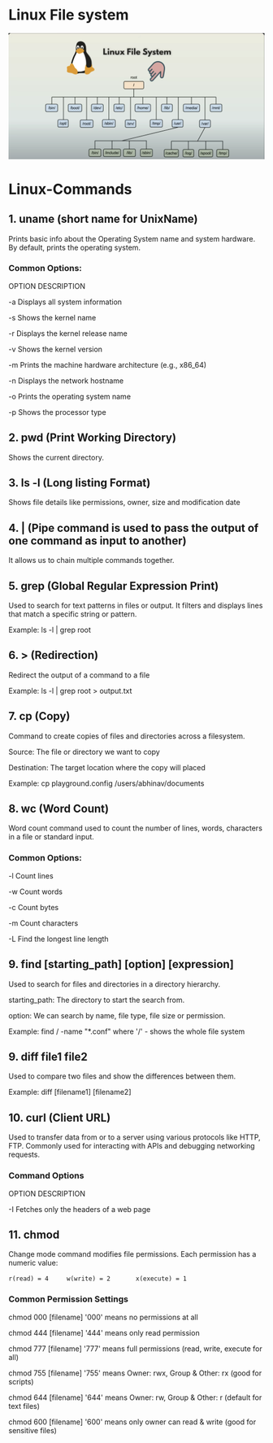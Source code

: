 # Linux File system
![alt text](image.png)


# Linux-Commands

## 1. uname (short name for UnixName)
Prints basic info about the Operating System name and system hardware. By default, prints the operating system.

### Common Options:

OPTION                          DESCRIPTION

-a                              Displays all system information

-s                              Shows the kernel name

-r                              Displays the kernel release name

-v                              Shows the kernel version

-m                              Prints the machine hardware architecture (e.g., x86_64)

-n                              Displays the network hostname

-o                              Prints the operating system name

-p                              Shows the processor type

## 2. pwd (Print Working Directory)
Shows the current directory.

## 3. ls -l (Long listing Format)
Shows file details like permissions, owner, size and modification date

## 4. | (Pipe command is used to pass the output of one command as input to another)
It allows us to chain multiple commands together.

## 5. grep (Global Regular Expression Print)
Used to search for text patterns in files or output. It filters and displays lines that match a specific string or pattern.

Example: ls -l | grep root

## 6. > (Redirection)
Redirect the output of a command to a file

Example: ls -l | grep root > output.txt

## 7. cp (Copy)
Command to create copies of files and directories across a filesystem.

Source: The file or directory we want to copy

Destination: The target location where the copy will placed

Example: cp playground.config /users/abhinav/documents

## 8. wc (Word Count)
Word count command used to count the number of lines, words, characters in a file or standard input.

### Common Options:

-l                                 Count lines

-w                                 Count words

-c                                 Count bytes

-m                                 Count characters

-L                                 Find the longest line length

## 9. find [starting_path] [option] [expression]
Used to search for files and directories in a directory hierarchy.

starting_path: The directory to start the search from.

option: We can search by name, file type, file size or permission.

Example: find / -name "*.conf"
where '/' - shows the whole file system

## 9. diff file1 file2
Used to compare two files and show the differences between them.

Example: diff [filename1] [filename2]

## 10. curl (Client URL)
Used to transfer data from or to a server using various protocols like HTTP, FTP. Commonly used for interacting with APIs and debugging networking requests.
### Command Options

OPTION                              DESCRIPTION

-I                                  Fetches only the headers of a web page

## 11. chmod
Change mode command modifies file permissions. Each permission has a numeric value:

    r(read) = 4     w(write) = 2       x(execute) = 1

### Common Permission Settings

chmod 000 [filename]                '000' means no permissions at all

chmod 444 [filename]                '444' means only read permission

chmod 777 [filename]                '777' means full permissions (read, write, execute for all)

chmod 755 [filename]                '755' means Owner: rwx, Group & Other: rx (good for scripts)

chmod 644 [filename]                '644' means Owner: rw, Group & Other: r (default for text files)

chmod 600 [filename]                '600' means only owner can read & write (good for sensitive files)